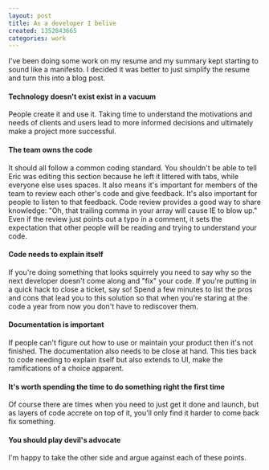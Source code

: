 ```yaml
---
layout: post
title: As a developer I belive
created: 1352843665
categories: work
---
```

I've been doing some work on my resume and my summary kept starting to sound
like a manifesto. I decided it was better to just simplify the resume and turn
this into a blog post.

#### Technology doesn't exist exist in a vacuum
People create it and use it. Taking time to understand the motivations and
needs of clients and users lead to more informed decisions and ultimately make
a project more successful.

#### The team owns the code
It should all follow a common coding standard. You shouldn't be able to tell
Eric was editing this section because he left it littered with tabs, while
everyone else uses spaces. It also means it's important for members of the team
to review each other's code and give feedback. It's also important for people
to listen to that feedback. Code review provides a good way to share knowledge:
"Oh, that trailing comma in your array will cause IE to blow up." Even if the
review just points out a typo in a comment, it sets the expectation that other
 people will be reading and trying to understand your code.

#### Code needs to explain itself
If you're doing something that looks squirrely you need to say why so the next
developer doesn't come along and "fix" your code. If you're putting in a quick
hack to close a ticket, say so! Spend a few minutes to list the pros and cons
that lead you to this solution so that when you're staring at the code a year
from now you don't have to rediscover them.

#### Documentation is important
If people can't figure out how to use or maintain your product then it's not
finished. The documentation also needs to be close at hand. This ties back to
code needing to explain itself but also extends to UI, make the ramifications
of a choice apparent.

#### It's worth spending the time to do something right the first time
Of course there are times when you need to just get it done and launch, but as
layers of code accrete on top of it, you'll only find it harder to come back
fix something.

#### You should play devil's advocate
I'm happy to take the other side and argue against each of these points.



